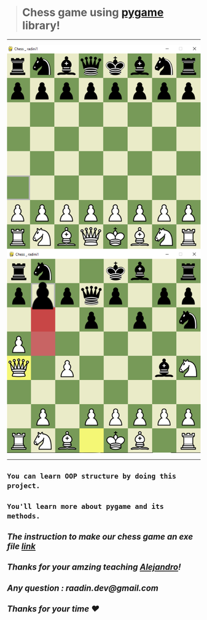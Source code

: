 ># Chess game using [pygame](https://www.pygame.org/wiki/tutorials) library!
***
![alt text](https://github.com/radini1/Chess_Game/blob/main/img1.png)
![alt text](https://github.com/radini1/Chess_Game/blob/main/img2.png)
***
`You can learn OOP structure by doing this project.`
---
`You'll learn more about pygame and its methods.`
---
_The instruction to make our chess game an exe file [link](https://www.geeksforgeeks.org/convert-python-script-to-exe-file/)_
---
_Thanks for your amzing teaching [Alejandro](https://github.com/AlejoG10)!_
---
_Any question : raadin.dev@gmail.com_
---
_Thanks for your time :heart:_
-

